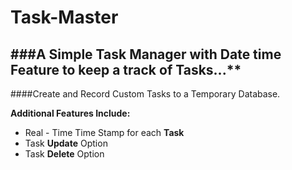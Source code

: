 # Task-Master
###A Simple Task Manager with Date time Feature to keep a track of Tasks...**
---
####Create and Record Custom Tasks to a Temporary Database.

**Additional Features Include:**
* Real - Time Time Stamp for each **Task**
* Task **Update** Option
* Task **Delete** Option

